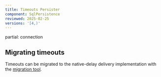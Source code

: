 ```yaml
---
title: Timeouts Persister
component: SqlPersistence
reviewed: 2025-02-25
versions: '[4,)'
---
```


partial: connection

## Migrating timeouts

Timeouts can be migrated to the native-delay delivery implementation with the [migration tool](/nservicebus/tools/migrate-to-native-delivery.md).

